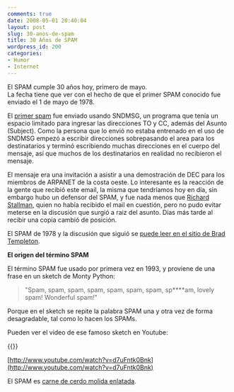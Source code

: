 ```yaml
---
comments: true
date: 2008-05-01 20:40:04
layout: post
slug: 30-anos-de-spam
title: 30 Años de SPAM
wordpress_id: 200
categories:
- Humor
- Internet
---
```


El SPAM cumple 30 años hoy, primero de mayo.  
La fecha tiene que ver con el hecho de que el primer SPAM conocido fue enviado el 1 de mayo de 1978.

El [primer spam](http://www.templetons.com/brad/spamreact.html) fue enviado usando SNDMSG, un programa que tenía un espacio limitado para ingresar las direcciones TO y CC, además del Asunto (Subject). Como la persona que lo envió no estaba entrenado en el uso de SNDMSG empezó a escribir direcciones sobrepasando el area para los destinatarios y terminó escribiendo muchas direcciones en el cuerpo del mensaje, así que muchos de los destinatarios en realidad no recibieron el mensaje.

El mensaje era una invitación a asistir a una demostración de DEC para los miembros de ARPANET de la costa oeste. Lo interesante es la reacción de la gente que recibió este email, la misma que tendríamos hoy en día, sin embargo hubo un defensor del SPAM, y fue nada menos que [Richard Stallman](http://en.wikipedia.org/wiki/Richard_stallman), quien no había recibido el mail en cuestión, pero no pudo evitar meterse en la discusión que surgió a raiz del asunto. Días más tarde al recibir una copia cambió de posición.

El SPAM de 1978 y la discusión que siguió se [puede leer en el sitio de Brad Templeton](http://www.templetons.com/brad/spamreact.html).

**El origen del término SPAM**

El término SPAM fue usado por primera vez en 1993, y proviene de una frase en un sketch de Monty Python:

> "Spam, spam, spam, spam, spam, spam, spam, sp****am, lovely spam! Wonderful spam!"

Porque en el sketch se repite la palabra SPAM una y otra vez de forma desagradable, tal como lo hacen los SPAMs.

Pueden ver el video de ese famoso sketch en Youtube:

{{<youtube d7uFntk0Bnk>}}

[http://www.youtube.com/watch?v=d7uFntk0Bnk](http://www.youtube.com/watch?v=d7uFntk0Bnk)

El SPAM es [carne de cerdo molida enlatada](http://en.wikipedia.org/wiki/Spam_%28food%29).



